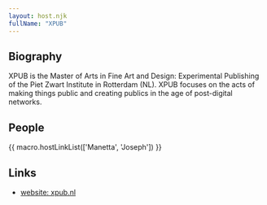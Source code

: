 ```yaml
---
layout: host.njk
fullName: "XPUB"
---
```


## Biography

XPUB is the Master of Arts in Fine Art and Design: Experimental Publishing
of the Piet Zwart Institute in Rotterdam (NL). XPUB focuses on the acts of
making things public and creating publics in the age of post-digital networks.

## People

{{ macro.hostLinkList(['Manetta', 'Joseph']) }}

## Links

* [website: xpub.nl](https://xpub.nl/)
